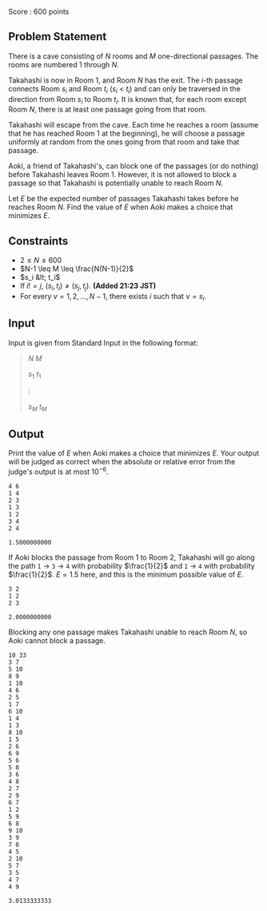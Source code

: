 Score : $600$ points

## Problem Statement

There is a cave consisting of $N$ rooms and $M$ one-directional passages. The rooms are numbered $1$ through $N$.

Takahashi is now in Room $1$, and Room $N$ has the exit. The $i$-th passage connects Room $s_i$ and Room $t_i$ ($s_i$ &lt; $t_i$) and can only be traversed in the direction from Room $s_i$ to Room $t_i$. It is known that, for each room except Room $N$, there is at least one passage going from that room.

Takahashi will escape from the cave. Each time he reaches a room (assume that he has reached Room $1$ at the beginning), he will choose a passage uniformly at random from the ones going from that room and take that passage.

Aoki, a friend of Takahashi's, can block one of the passages (or do nothing) before Takahashi leaves Room $1$. However, it is not allowed to block a passage so that Takahashi is potentially unable to reach Room $N$.

Let $E$ be the expected number of passages Takahashi takes before he reaches Room $N$. Find the value of $E$ when Aoki makes a choice that minimizes $E$.

## Constraints

- $2 \leq N \leq 600$
- $N-1 \leq M \leq \frac{N(N-1)}{2}$
- $s_i &lt; t_i$
- If $i != j$, $(s_i, t_i) \neq (s_j, t_j)$. **(Added 21:23 JST)**
- For every $v = 1, 2, ..., N-1$, there exists $i$ such that $v = s_i$.

## Input

Input is given from Standard Input in the following format:

> $N$ $M$
> 
> $s_1$ $t_1$
> 
> $:$
> 
> $s_M$ $t_M$

## Output

Print the value of $E$ when Aoki makes a choice that minimizes $E$.
Your output will be judged as correct when the absolute or relative error from the judge's output is at most $10^{-6}$.

```input1
4 6
1 4
2 3
1 3
1 2
3 4
2 4
```

```output1
1.5000000000
```

If Aoki blocks the passage from Room $1$ to Room $2$, Takahashi will go along the path `1` → `3` → `4` with probability $\frac{1}{2}$ and `1` → `4` with probability $\frac{1}{2}$. $E = 1.5$ here, and this is the minimum possible value of $E$.

```input2
3 2
1 2
2 3
```

```output2
2.0000000000
```

Blocking any one passage makes Takahashi unable to reach Room $N$, so Aoki cannot block a passage.

```input3
10 33
3 7
5 10
8 9
1 10
4 6
2 5
1 7
6 10
1 4
1 3
8 10
1 5
2 6
6 9
5 6
5 8
3 6
4 8
2 7
2 9
6 7
1 2
5 9
6 8
9 10
3 9
7 8
4 5
2 10
5 7
3 5
4 7
4 9
```

```output3
3.0133333333
```